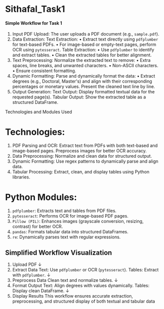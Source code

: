 # Sithafal_Task1

#### Simple Workflow for Task 1
1. Input PDF Upload:
The user uploads a PDF document (e.g., `sample.pdf`).
2. Data Extraction:
Text Extraction:
• Extract text directly using `pdfplumber` for text-based PDFs.
• For image-based or empty-text pages, perform OCR using `pytesseract`.
Table Extraction:
• Use `pdfplumber` to identify and extract tables.
• Clean the extracted tables for better alignment.
3. Text Preprocessing:
Normalize the extracted text to remove:
• Extra spaces, line breaks, and unwanted characters.
• Non-ASCII characters.
• Ensure consistent formatting.
4. Dynamic Formatting:
Parse and dynamically format the data:
• Extract degrees (e.g., Doctoral, Master's) and align with their corresponding percentages or 
monetary values.
Present the cleaned text line by line.
5. Output Generation:
Text Output: Display formatted textual data for the requested page(s).
Tabular Output: Show the extracted table as a structured DataFrame.

Technologies and Modules Used
# Technologies:
1. PDF Parsing and OCR:
Extract text from PDFs with both text-based and image-based pages.
Preprocess images for better OCR accuracy.
2. Data Preprocessing:
Normalize and clean data for structured output.
3. Dynamic Formatting:
Use regex patterns to dynamically parse and align data.
4. Tabular Processing:
Extract, clean, and display tables using Python libraries.



# Python Modules:
1. `pdfplumber`:
Extracts text and tables from PDF files.
2. `pytesseract`:
Performs OCR for image-based PDF pages.
3. `Pillow (PIL)`:
Enhances images (grayscale conversion, resizing, contrast) for better OCR.
4. `pandas`:
Formats tabular data into structured DataFrames.
5. `re`:
Dynamically parses text with regular expressions.

## Simplified Workflow Visualization
1. Upload PDF 
 ↓ 
2. Extract Data 
Text: Use `pdfplumber` or OCR (`pytesseract`). 
Tables: Extract with `pdfplumber`. 
 ↓ 
3. Preprocess Data 
Clean text and normalize tables. 
 ↓ 
4. Format Output 
Text: Align degrees with values dynamically. 
Tables: Display clean DataFrame. 
 ↓ 
5. Display Results 
This workflow ensures accurate extraction, preprocessing, and structured display of both textual and 
tabular data
